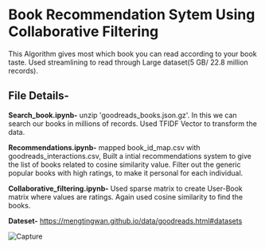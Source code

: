 # Book Recommendation Sytem Using Collaborative Filtering
This Algorithm gives most which book you can read according to your book taste. 
Used streamlining to read through Large dataset(5 GB/ 22.8 million records). 

## File Details-

**Search_book.ipynb-** unzip 'goodreads_books.json.gz'. In this we can search our books in millions of records. Used TFIDF Vector to transform the data.

**Recommendations.ipynb-** mapped book_id_map.csv with goodreads_interactions.csv, Built a intial recommendations system to give the list of books related to cosine similarity value. Filter out the generic popular books with high ratings, to make it personal for each individual.

**Collaborative_filtering.ipynb-** Used sparse matrix to create User-Book matrix where values are ratings. Again used cosine similarity to find the books.

**Dateset-**  [https://mengtingwan.github.io/data/goodreads.html#datasets
](https://mengtingwan.github.io/data/goodreads.html#datasets)


![Capture](https://github.com/user-attachments/assets/00edcdb3-4e2f-410e-a821-5372a89a502b)
